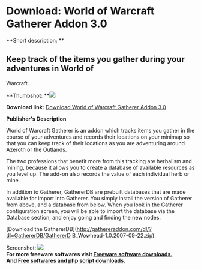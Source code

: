 # Download: World of Warcraft Gatherer Addon 3.0

**Short description: **

## Keep track of the items you gather during your adventures in World of
Warcraft.

  
**Thumbshot: **![](http://www.freewarefiles.com/screenshot/wowgatherer3_md.jpg)   
  
**Download link:** [Download World of Warcraft Gatherer Addon 3.0](http://freesoftwares.boysofts.com/World-Of-Warcraft-Gatherer-Addon_program_36155.html)  
  

**Publisher's Description**  
  

World of Warcraft Gatherer is an addon which tracks items you gather in the
course of your adventures and records their locations on your minimap so that
you can keep track of their locations as you are adventuring around Azeroth or
the Outlands.

The two professions that benefit more from this tracking are herbalism and
mining, because it allows you to create a database of available resources as
you level up. The add-on also records the value of each individual herb or
mine.

In addition to Gatherer, GathererDB are prebuilt databases that are made
available for import into Gatherer. You simply install the version of Gatherer
from above, and a database from below. When you look in the Gatherer
configuration screen, you will be able to import the database via the Database
section, and enjoy going and finding the new nodes.

[Download the GathererDB](http://gathereraddon.com/dl/?dl=GathererDB/GathererD
B_Wowhead-1.0.2007-09-22.zip).

  
  
Screenshot: ![](http://www.freewarefiles.com/screenshot/wowgatherer3.jpg)  
**For more freeware softwares visit [Freeware software downloads.](http://freesoftwares.boysofts.com/)**   
**And [Free softwares and php script downloads.](http://www.boysofts.com/)**

